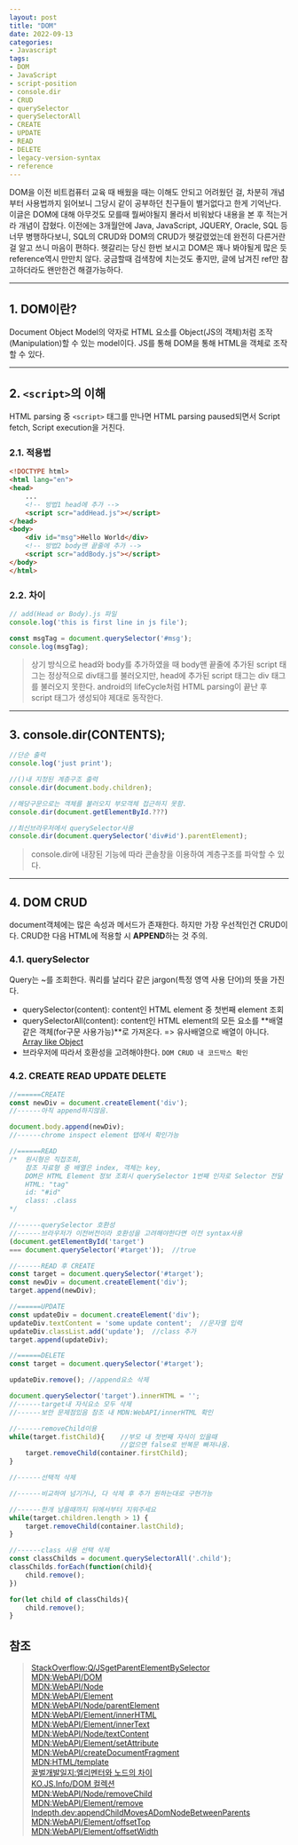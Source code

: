 ```yaml
---
layout: post
title: "DOM"
date: 2022-09-13
categories:
- Javascript
tags:
- DOM
- JavaScript
- script-position
- console.dir
- CRUD
- querySelector
- querySelectorAll
- CREATE
- UPDATE
- READ
- DELETE
- legacy-version-syntax
- reference
---
```


DOM을 이전 비트컴퓨터 교육 때 배웠을 때는 이해도 안되고 어려웠던 걸, 차분히 개념부터 사용법까지 읽어보니 그당시 같이 공부하던 친구들이 별거없다고 한게 기억난다. 이글은 DOM에 대해 아무것도 모를때 뭘써야될지 몰라서 비워놨다 내용을 본 후 적는거라 개념이 잡혔다. 이전에는 3개월안에 Java, JavaScript, JQUERY, Oracle, SQL 등 너무 병행하다보니, SQL의 CRUD와 DOM의 CRUD가 헷갈렸었는데 완전히 다른거란걸 알고 쓰니 마음이 편하다. 헷갈리는 당신 한번 보시고 DOM은 꽤나 봐야될게 많은 듯 reference역시 만만치 않다. 궁금할때 검색창에 치는것도 좋지만, 글에 남겨진 ref만 참고하더라도 왠만한건 해결가능하다.

---

## 1. DOM이란?

Document Object Model의 약자로 HTML 요소를 Object(JS의 객체)처럼 조작(Manipulation)할 수 있는 model이다. JS를 통해 DOM을 통해 HTML을 객체로 조작할 수 있다.

---

## 2. `<script>`의 이해

HTML parsing 중 `<script>` 태그를 만나면 HTML parsing paused되면서 Script fetch, Script execution을 거친다.

### 2.1. 적용법

```html
<!DOCTYPE html>
<html lang="en">
<head>
    ...
    <!-- 방법1 head에 추가 -->
    <script scr="addHead.js"></script>
</head>
<body>
    <div id="msg">Hello World</div>
    <!-- 방법2 body맨 끝줄에 추가 -->
    <script scr="addBody.js"></script>
</body>
</html>
```

### 2.2. 차이

```javascript
// add(Head or Body).js 파일
console.log('this is first line in js file');

const msgTag = document.querySelector('#msg');
console.log(msgTag);
```

> 상기 방식으로 head와 body를 추가하였을 때 body맨 끝줄에 추가된 script 태그는 정상적으로 div태그를 불러오지만, head에 추가된 script 태그는 div 태그를 불러오지 못한다. android의 lifeCycle처럼 HTML parsing이 끝난 후 script 태그가 생성되야 제대로 동작한다.

---

## 3. console.dir(CONTENTS);

```javascript
//단순 출력
console.log('just print');

//()내 지정된 계층구조 출력
console.dir(document.body.children);

//해당구문으로는 객체를 불러오지 부모객체 접근하지 못함.
console.dir(document.getElementById.???)

//최신브라우저에서 querySelector사용
console.dir(document.querySelector('div#id').parentElement);
```

> console.dir에 내장된 기능에 따라 콘솔창을 이용하여 계층구조를 파악할 수 있다.

---

## 4. DOM CRUD

document객체에는 많은 속성과 메서드가 존재한다. 하지만 가장 우선적인건 CRUD이다. CRUD한 다음 HTML에 적용할 시 **APPEND**하는 것 주의.

### 4.1. querySelector

Query는 ~를 조회한다. 쿼리를 날리다 같은 jargon(특정 영역 사용 단어)의 뜻을 가진다.

- querySelector(content): content인 HTML element 중 첫번째 element 조회
- querySelectorAll(content): content인 HTML element의 모든 요소를 **배열같은 객체(for구문 사용가능)**로 가져온다. => 유사배열으로 배열이 아니다. [Array like Object](https://developer.mozilla.org/ko/docs/Web/JavaScript/Guide/Indexed_collections)
- 브라우저에 따라서 호환성을 고려해야한다. `DOM CRUD 내 코드박스 확인`

### 4.2. CREATE READ UPDATE DELETE

```javascript
//======CREATE
const newDiv = document.createElement('div');
//------아직 append하지않음.

document.body.append(newDiv);
//------chrome inspect element 탭에서 확인가능

//======READ
/*  원시형은 직접조회,
    참조 자료형 중 배열은 index, 객체는 key,
    DOM은 HTML Element 정보 조회시 querySelector 1번째 인자로 Selector 전달 
    HTML: "tag"
    id: "#id"
    class: .class
*/

//------querySelector 호환성
//------브라우저가 이전버전이라 호환성을 고려해야한다면 이전 syntax사용
(document.getElementById('target') 
=== document.querySelector('#target'));  //true

//------READ 후 CREATE
const target = document.querySelector('#target');
const newDiv = document.createElement('div');
target.append(newDiv);

//======UPDATE
const updateDiv = document.createElement('div');
updateDiv.textContent = 'some update content';  //문자열 입력
updateDiv.classList.add('update');  //class 추가
target.append(updateDiv);

//======DELETE
const target = document.querySelector('#target');

updateDiv.remove(); //append요소 삭제

document.querySelector('target').innerHTML = '';
//------target내 자식요소 모두 삭제
//------보안 문제점있음 참조 내 MDN:WebAPI/innerHTML 확인

//------removeChild이용
while(target.fistChild){    //부모 내 첫번째 자식이 있을때
                            //없으면 false로 반복문 빠져나옴.
    target.removeChild(container.firstChild);
}

//------선택적 삭제

//------비교하여 넘기거나, 다 삭제 후 추가 원하는대로 구현가능

//------한개 남을때까지 뒤에서부터 지워주세요
while(target.children.length > 1) {
    target.removeChild(container.lastChild);
}

//------class 사용 선택 삭제
const classChilds = document.querySelectorAll('.child');
classChilds.forEach(function(child){
    child.remove();
})

for(let child of classChilds){
    child.remove();
}
```

## 참조

> [StackOverflow:Q/JSgetParentElementBySelector](https://stackoverflow.com/questions/14234560/javascript-how-to-get-parent-element-by-selector)   
> [MDN:WebAPI/DOM](https://developer.mozilla.org/ko/docs/Web/API/Document_Object_Model/Introduction)   
> [MDN:WebAPI/Node](https://developer.mozilla.org/ko/docs/Web/API/Node)   
> [MDN:WebAPI/Element](https://developer.mozilla.org/ko/docs/Web/API/Element)   
> [MDN:WebAPI/Node/parentElement](https://developer.mozilla.org/en-US/docs/Web/API/Node/parentElement)   
> [MDN:WebAPI/Element/innerHTML](https://developer.mozilla.org/ko/docs/Web/API/Element/innerHTML)   
> [MDN:WebAPI/Element/innerText](https://developer.mozilla.org/ko/docs/Web/API/HTMLElement/innerText)    
> [MDN:WebAPI/Node/textContent](https://developer.mozilla.org/ko/docs/Web/API/Node/textContent)   
> [MDN:WebAPI/Element/setAttribute](https://developer.mozilla.org/en-US/docs/Web/API/Element/setAttribute)   
> [MDN:WebAPI/createDocumentFragment](https://developer.mozilla.org/ko/docs/Web/API/Document/createDocumentFragment)   
> [MDN:HTML/template](https://developer.mozilla.org/ko/docs/Web/HTML/Element/template)   
> [꿀벌개발일지:엘리멘터와 노드의 차이](https://ohgyun.com/333)   
> [KO.JS.Info/DOM 컬렉션](https://ko.javascript.info/dom-navigation#ref-822)   
> [MDN:WebAPI/Node/removeChild](https://developer.mozilla.org/en-US/docs/Web/API/Node/removeChild)   
> [MDN:WebAPI/Element/remove](https://developer.mozilla.org/en-US/docs/Web/API/Element/remove)   
> [Indepth.dev:appendChildMovesADomNodeBetweenParents](https://indepth.dev/posts/1161/here-is-why-appendchild-moves-a-dom-node-between-parents)   
> [MDN:WebAPI/Element/offsetTop](https://developer.mozilla.org/en-US/docs/Web/API/HTMLElement/offsetTop)   
> [MDN:WebAPI/Element/offsetWidth](https://developer.mozilla.org/en-US/docs/Web/API/HTMLElement/offsetWidth)